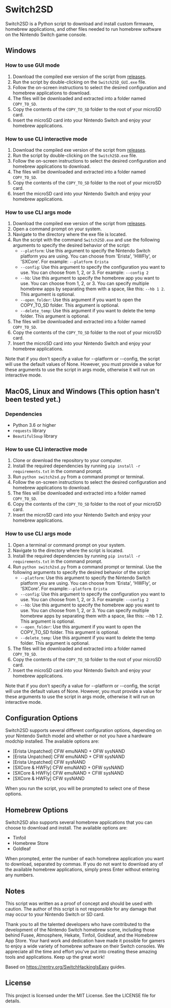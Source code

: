 # Switch2SD

Switch2SD is a Python script to download and install custom firmware, homebrew applications, and other files needed to run homebrew software on the Nintendo Switch game console.

## Windows

### How to use GUI mode
1. Download the compiled exe version of the script from [releases](https://github.com/pikaping/switch2SD/releases/latest).
2. Run the script by double-clicking on the `Switch2SD_GUI.exe` file.
3. Follow the on-screen instructions to select the desired configuration and homebrew applications to download.
4. The files will be downloaded and extracted into a folder named `COPY_TO_SD`.
5. Copy the contents of the `COPY_TO_SD` folder to the root of your microSD card.
6. Insert the microSD card into your Nintendo Switch and enjoy your homebrew applications.

### How to use CLI interactive mode
1. Download the compiled exe version of the script from [releases](https://github.com/pikaping/switch2SD/releases/latest).
2. Run the script by double-clicking on the `Switch2SD.exe` file.
3. Follow the on-screen instructions to select the desired configuration and homebrew applications to download.
4. The files will be downloaded and extracted into a folder named `COPY_TO_SD`.
5. Copy the contents of the `COPY_TO_SD` folder to the root of your microSD card.
6. Insert the microSD card into your Nintendo Switch and enjoy your homebrew applications.

### How to use CLI args mode
1. Download the compiled exe version of the script from [releases](https://github.com/pikaping/switch2SD/releases/latest).
2. Open a command prompt on your system.
3. Navigate to the directory where the exe file is located.
4. Run the script with the command `Switch2SD.exe` and use the following arguments to specify the desired behavior of the script:
    - `--platform`: Use this argument to specify the Nintendo Switch platform you are using. You can choose from 'Erista', 'HWFly', or 'SXCore'. For example: `--platform Erista`
    - `--config`: Use this argument to specify the configuration you want to use. You can choose from 1, 2, or 3. For example: `--config 2`
    - `--hb`: Use this argument to specify the homebrew app you want to use. You can choose from 1, 2, or 3. You can specify multiple homebrew apps by separating them with a space, like this: `--hb 1 2`. This argument is optional.
    - `--open_folder`: Use this argument if you want to open the COPY_TO_SD folder. This argument is optional.
    - `--delete_temp`: Use this argument if you want to delete the temp folder. This argument is optional.
5. The files will be downloaded and extracted into a folder named `COPY_TO_SD`.
6. Copy the contents of the `COPY_TO_SD` folder to the root of your microSD card.
7. Insert the microSD card into your Nintendo Switch and enjoy your homebrew applications.

Note that if you don't specify a value for --platform or --config, the script will use the default values of None. However, you must provide a value for these arguments to use the script in args mode, otherwise it will run on interactive mode.

## MacOS, Linux and Windows (This option hasn't been tested yet.)

### Dependencies
- Python 3.6 or higher
- `requests` library
- `BeautifulSoup` library

### How to use CLI interactive mode
1. Clone or download the repository to your computer.
2. Install the required dependencies by running `pip install -r requirements.txt` in the command prompt.
3. Run `python switch2sd.py` from a command prompt or terminal.
4. Follow the on-screen instructions to select the desired configuration and homebrew applications to download.
5. The files will be downloaded and extracted into a folder named `COPY_TO_SD`.
6. Copy the contents of the `COPY_TO_SD` folder to the root of your microSD card.
7. Insert the microSD card into your Nintendo Switch and enjoy your homebrew applications.

### How to use CLI args mode
1. Open a terminal or command prompt on your system.
2. Navigate to the directory where the script is located.
3. Install the required dependencies by running `pip install -r requirements.txt` in the command prompt.
4. Run `python switch2sd.py` from a command prompt or terminal. Use the following arguments to specify the desired behavior of the script:
    - `--platform`: Use this argument to specify the Nintendo Switch platform you are using. You can choose from 'Erista', 'HWFly', or 'SXCore'. For example:`--platform Erista`
    - `--config`: Use this argument to specify the configuration you want to use. You can choose from 1, 2, or 3. For example: `--config 2`
    - `--hb`: Use this argument to specify the homebrew app you want to use. You can choose from 1, 2, or 3. You can specify multiple homebrew apps by separating them with a space, like this: --hb 1 2. This argument is optional.
    - `--open_folder`: Use this argument if you want to open the COPY_TO_SD folder. This argument is optional.
    - `--delete_temp`: Use this argument if you want to delete the temp folder. This argument is optional.
5. The files will be downloaded and extracted into a folder named `COPY_TO_SD`.
6. Copy the contents of the `COPY_TO_SD` folder to the root of your microSD card.
7. Insert the microSD card into your Nintendo Switch and enjoy your homebrew applications.

Note that if you don't specify a value for --platform or --config, the script will use the default values of None. However, you must provide a value for these arguments to use the script in args mode, otherwise it will run on interactive mode.

## Configuration Options
Switch2SD supports several different configuration options, depending on your Nintendo Switch model and whether or not you have a hardware modchip installed. The available options are:

- [Erista Unpatched] CFW emuNAND + OFW sysNAND
- [Erista Unpatched] CFW emuNAND + CFW sysNAND
- [Erista Unpatched] CFW sysNAND
- [SXCore & HWFly] CFW emuNAND + OFW sysNAND
- [SXCore & HWFly] CFW emuNAND + CFW sysNAND
- [SXCore & HWFly] CFW sysNAND

When you run the script, you will be prompted to select one of these options.

## Homebrew Options
Switch2SD also supports several homebrew applications that you can choose to download and install. The available options are:

- Tinfoil
- Homebrew Store
- Goldleaf

When prompted, enter the number of each homebrew application you want to download, separated by commas. If you do not want to download any of the available homebrew applications, simply press Enter without entering any numbers.

## Notes
This script was written as a proof of concept and should be used with caution. The author of this script is not responsible for any damage that may occur to your Nintendo Switch or SD card.

Thank you to all the talented developers who have contributed to the development of the Nintendo Switch homebrew scene, including those behind Fusee, Atmosphere, Hekate, Tinfoil, Goldleaf, and the Homebrew App Store. Your hard work and dedication have made it possible for gamers to enjoy a wide variety of homebrew software on their Switch consoles. We appreciate all the time and effort you've put into creating these amazing tools and applications. Keep up the great work!

Based on https://rentry.org/SwitchHackingIsEasy guides.

## License
This project is licensed under the MIT License. See the LICENSE file for details.